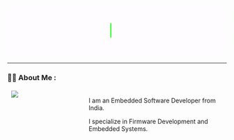 <div id="header" align="center">
  <img src="Hello_Animation_GiF.gif" width="auto" height="auto"/>
</div>

---

### :woman_technologist: About Me :
<table style="width: 100%; table-layout: fixed; border-collapse: collapse; border: 1px solid transparent;">
  <tr>
    <td style="width: 150px; padding-right: 20px; vertical-align: top; border: 1px solid transparent;">
      <img src="https://media.giphy.com/media/tT2FEbKu63KxdFubmY/giphy.gif" width="100" style="display: block;">
    </td>
    <td style="vertical-align: top; border: 1px solid transparent;">
      <p>I am an Embedded Software Developer from India.</p>
      <p>I specialize in Firmware Development and Embedded Systems.</p>
    </td>
  </tr>
</table>
